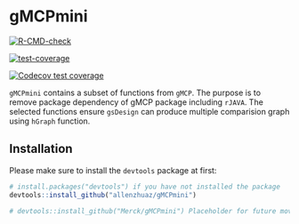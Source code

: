 # gMCPmini
  <!-- badges: start -->
  [![R-CMD-check](https://github.com/allenzhuaz/gMCPmini/workflows/R-CMD-check/badge.svg)](https://github.com/allenzhuaz/gMCPmini/actions)

  [![test-coverage](https://github.com/allenzhuaz/gMCPmini/workflows/test-coverage/badge.svg)](https://github.com/allenzhuaz/gMCPmini/actions)
  
  [![Codecov test coverage](https://codecov.io/gh/allenzhuaz/gMCPmini/branch/main/graph/badge.svg)](https://codecov.io/gh/allenzhuaz/gMCPmini?branch=main)
  <!-- badges: end -->
  
`gMCPmini` contains a subset of functions from `gMCP`. The purpose is to remove package dependency of gMCP package including `rJAVA`. The selected functions ensure `gsDesign` can produce multiple comparision graph using `hGraph` function. 

## Installation

Please make sure to install the `devtools` package at first:


```r
# install.packages("devtools") if you have not installed the package
devtools::install_github("allenzhuaz/gMCPmini")

# devtools::install_github("Merck/gMCPmini") Placeholder for future moving to Merck's repository
```
